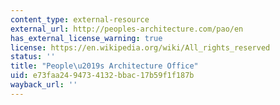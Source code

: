```yaml
---
content_type: external-resource
external_url: http://peoples-architecture.com/pao/en
has_external_license_warning: true
license: https://en.wikipedia.org/wiki/All_rights_reserved
status: ''
title: "People\u2019s Architecture Office"
uid: e73faa24-9473-4132-bbac-17b59f1f187b
wayback_url: ''
---
```

